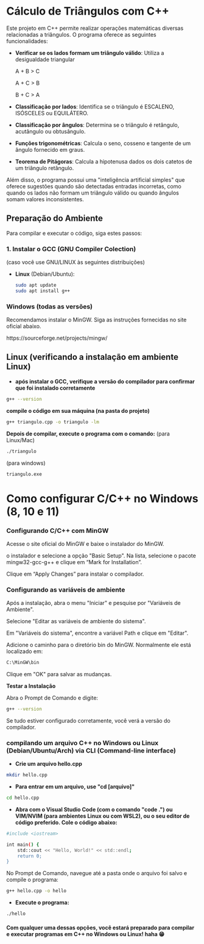 # Cálculo de Triângulos com C++

Este projeto em C++ permite realizar operações matemáticas diversas relacionadas a triângulos. O programa oferece as seguintes funcionalidades:

- **Verificar se os lados formam um triângulo válido**: Utiliza a desigualdade triangular 

    <p>A + B > C<p/> <p>A + C > B<p/> <p>B + C > A<p/>

- **Classificação por lados**: Identifica se o triângulo é ESCALENO, ISÓSCELES ou EQUILÁTERO.
- **Classificação por ângulos**: Determina se o triângulo é retângulo, acutângulo ou obtusângulo.
- **Funções trigonométricas**: Calcula o seno, cosseno e tangente de um ângulo fornecido em graus.
- **Teorema de Pitágoras**: Calcula a hipotenusa dados os dois catetos de um triângulo retângulo.

Além disso, o programa possui uma "inteligência artificial simples" que oferece sugestões quando são detectadas entradas incorretas, como quando os lados não formam um triângulo válido ou quando ângulos somam valores inconsistentes.

## Preparação do Ambiente

Para compilar e executar o código, siga estes passos:

### 1. Instalar o GCC (GNU Compiler Colection)

(caso você use GNU/LINUX às seguintes distribuições)
- **Linux** (Debian/Ubuntu):

  ```bash
  sudo apt update
  sudo apt install g++

### Windows (todas as versões)
Recomendamos instalar o MinGW. Siga as instruções fornecidas no site oficial abaixo.
<p>https://sourceforge.net/projects/mingw/<p/>

## Linux (verificando a instalação em ambiente Linux) 

- **após instalar o GCC, verifique a versão do compilador para confirmar que foi instalado corretamente**

```bash
g++ --version
```
**compile o código em sua máquina (na pasta do projeto)**

```bash
g++ triangulo.cpp -o triangulo -lm
```

**Depois de compilar, execute o programa com o comando:**
(para Linux/Mac)

```bash
./triangulo
```
(para windows)

```bash
triangulo.exe
```

# Como configurar C/C++ no Windows (8, 10 e 11)

### Configurando C/C++ com MinGW

<p>Acesse o site oficial do MinGW e baixe o instalador do MinGW.<p><p/>
<p>o instalador e selecione a opção "Basic Setup". Na lista, selecione o pacote mingw32-gcc-g++ e clique em “Mark for Installation”.</p> 
<p>Clique em “Apply Changes” para instalar o compilador.</p> 

### Configurando as variáveis de ambiente 

<p>Após a instalação, abra o menu "Iniciar" e pesquise por "Variáveis de Ambiente".<p/>
Selecione "Editar as variáveis de ambiente do sistema".<p/>
Em "Variáveis do sistema", encontre a variável Path e clique em "Editar".<p/>
Adicione o caminho para o diretório bin do MinGW. Normalmente ele está localizado em:
  
```bash
C:\MinGW\bin
```

Clique em "OK" para salvar as mudanças.

**Testar a Instalação**

Abra o Prompt de Comando e digite:
```bash
g++ --version
```

Se tudo estiver configurado corretamente, você verá a versão do compilador.

### compilando um arquivo C++ no Windows ou Linux (Debian/Ubuntu/Arch) via CLI (Command-line interface)

- **Crie um arquivo hello.cpp**

```bash
mkdir hello.cpp
```

- **Para entrar em um arquivo, use "cd [arquivo]"**

```bash
cd hello.cpp
```

- **Abra com o Visual Studio Code (com o comando "code .") ou VIM/NVIM (para ambientes Linux ou com WSL2), ou o seu editor de código preferido. Cole o código abaixo:**

```bash
#include <iostream>

int main() {
    std::cout << "Hello, World!" << std::endl;
    return 0;
}
```
No Prompt de Comando, navegue até a pasta onde o arquivo foi salvo e compile o programa:

```bash
g++ hello.cpp -o hello
```

- **Execute o programa:**

```bash
./hello
```

#### Com qualquer uma dessas opções, você estará preparado para compilar e executar programas em C++ no Windows ou Linux! haha 😁
